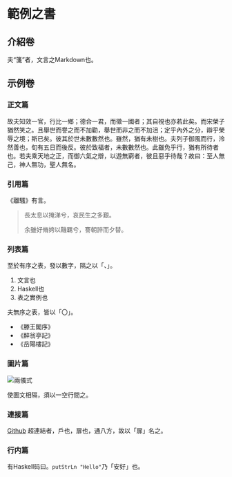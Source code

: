# 範例之書

## 介紹卷

夫“箋”者，文言之Markdown也。

## 示例卷

<!--註釋也。-->
### 正文篇

故夫知效一官，行比一鄉；德合一君，而徵一國者；其自視也亦若此矣。而宋榮子猶然笑之。且舉世而譽之而不加勸，舉世而非之而不加沮；定乎內外之分，辯乎榮辱之境；斯已矣。彼其於世未數數然也。雖然，猶有未樹也。夫列子御風而行，泠然善也，旬有五日而後反。彼於致福者，未數數然也。此雖免乎行，猶有所待者也。若夫乘天地之正，而御六氣之辯，以遊無窮者，彼且惡乎待哉？故曰：至人無己，神人無功，聖人無名。

### 引用篇

《離騷》有言。

<blockquote>
長太息以掩涕兮，哀民生之多艱。

余雖好脩姱以鞿羈兮，謇朝誶而夕替。

</blockquote>

### 列表篇

至於有序之表，發以數字，隔之以「、」。

1. 文言也
2. Haskell也
3. 表之實例也

夫無序之表，皆以「〇」。

- 《滕王閣序》
- 《醉翁亭記》
- 《岳陽樓記》

### 圖片篇

![兩儀式](https://fgo.wiki/images/0/0b/215-卡面-1.png)


使圖文相隔，須以一空行間之。

### 連接篇

[Github](https://github.com)
超連結者，戶也，扉也，通八方，故以「扉」名之。

### 行内篇

有Haskell码曰。`putStrLn "Hello"`乃「安好」也。

